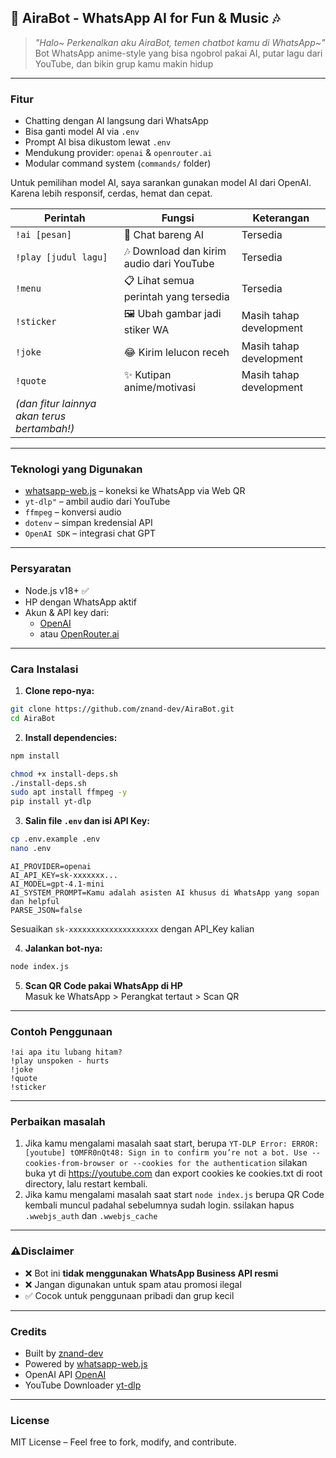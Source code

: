 
## 💫 AiraBot - WhatsApp AI for Fun & Music 🎶

>  *"Halo~ Perkenalkan aku AiraBot, temen chatbot kamu di WhatsApp~"*  
> Bot WhatsApp anime-style yang bisa ngobrol pakai AI, putar lagu dari YouTube, dan bikin grup kamu makin hidup

---

### Fitur

- Chatting dengan AI langsung dari WhatsApp
- Bisa ganti model AI via `.env`
- Prompt AI bisa dikustom lewat `.env`
- Mendukung provider: `openai` & `openrouter.ai`
- Modular command system (`commands/` folder)

Untuk pemilihan model AI, saya sarankan gunakan model AI dari OpenAI. Karena lebih responsif, cerdas, hemat dan cepat.

| Perintah | Fungsi | Keterangan |
|----------|--------|------------|
| `!ai [pesan]` | 💬 Chat bareng AI | Tersedia |
| `!play [judul lagu]` | 🎶 Download dan kirim audio dari YouTube  | Tersedia |
| `!menu` | 📋 Lihat semua perintah yang tersedia  | Tersedia |
| `!sticker` | 🖼️ Ubah gambar jadi stiker WA  | Masih tahap development |
| `!joke` | 😂 Kirim lelucon receh  | Masih tahap development |
| `!quote` | ✨ Kutipan anime/motivasi  | Masih tahap development |
| *(dan fitur lainnya akan terus bertambah!)* | 

---

### Teknologi yang Digunakan

- [whatsapp-web.js](https://github.com/pedroslopez/whatsapp-web.js) – koneksi ke WhatsApp via Web QR
- `yt-dlp"` – ambil audio dari YouTube
- `ffmpeg` – konversi audio
- `dotenv` – simpan kredensial API
- `OpenAI SDK` – integrasi chat GPT

---

### Persyaratan

- Node.js v18+ ✅
- HP dengan WhatsApp aktif
- Akun & API key dari:
  - [OpenAI](https://platform.openai.com/)
  - atau [OpenRouter.ai](https://openrouter.ai/)
    
---

### Cara Instalasi

1. **Clone repo-nya:**

```bash
git clone https://github.com/znand-dev/AiraBot.git
cd AiraBot
```

2. **Install dependencies:**

```bash
npm install
```

```bash
chmod +x install-deps.sh
./install-deps.sh
sudo apt install ffmpeg -y
pip install yt-dlp
```

3. **Salin file `.env` dan isi API Key:**

```bash
cp .env.example .env
nano .env
```

```nano
AI_PROVIDER=openai
AI_API_KEY=sk-xxxxxxx...
AI_MODEL=gpt-4.1-mini
AI_SYSTEM_PROMPT=Kamu adalah asisten AI khusus di WhatsApp yang sopan dan helpful
PARSE_JSON=false
```

Sesuaikan `sk-xxxxxxxxxxxxxxxxxxxx` dengan API_Key kalian

4. **Jalankan bot-nya:**

```bash
node index.js
```

5. **Scan QR Code pakai WhatsApp di HP**  
Masuk ke WhatsApp > Perangkat tertaut > Scan QR

---

### Contoh Penggunaan

```
!ai apa itu lubang hitam?
!play unspoken - hurts
!joke
!quote
!sticker
```

---
### Perbaikan masalah

1. Jika kamu mengalami masalah saat start, berupa `YT-DLP Error: ERROR: [youtube] tOMFR0nQt48: Sign in to confirm you’re not a bot. Use --cookies-from-browser or --cookies for the authentication` silakan buka yt di https://youtube.com dan export cookies ke cookies.txt di root directory, lalu restart kembali.
2. Jika kamu mengalami masalah saat start `node index.js` berupa QR Code kembali muncul padahal sebelumnya sudah login.
ssilakan hapus `.wwebjs_auth` dan `.wwebjs_cache`

---

### ⚠Disclaimer

- ❌ Bot ini **tidak menggunakan WhatsApp Business API resmi**  
- ❌ Jangan digunakan untuk spam atau promosi ilegal
- ✅ Cocok untuk penggunaan pribadi dan grup kecil

---
### Credits

- Built by [znand-dev](https://github.com/znand-dev)
- Powered by [whatsapp-web.js](https://github.com/pedroslopez/whatsapp-web.js)
- OpenAI API [OpenAI](https://platform.openai.com)
- YouTube Downloader [yt-dlp](https://github.com/yt-dlp/yt-dlp)

---

### License

MIT License – Feel free to fork, modify, and contribute.
